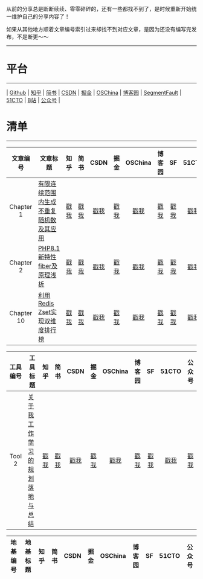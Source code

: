 从前的分享总是断断续续、零零碎碎的，还有一些都找不到了，是时候重新开始统一维护自己的分享内容了！

如果从其他地方顺着文章编号索引过来却找不到对应文章，是因为还没有编写完发布，不是断更～～

---

# 平台

--- 

| [Github](https://github.com/huguoqiang0520/mass/blob/main/README.md)
| [知乎](https://www.zhihu.com/people/zhendegou)
| [简书](https://www.jianshu.com/u/92cc540f3ecc)
| [CSDN](https://blog.csdn.net/u011757697?type=blog)
| [掘金](https://juejin.cn/user/3570845384187528)
| [OSChina](https://my.oschina.net/u/5780511)
| [博客园](https://home.cnblogs.com/u/zhendegou/)
| [SegmentFault](https://segmentfault.com/u/49u7s8yz)
| [51CTO](https://blog.51cto.com/u_14681672)
| [B站](https://space.bilibili.com/3493089656179223/article)
| [公众号](https://github.com/huguoqiang0520/mass/blob/main/qrcode_for_wechat.jpg)
|

# 清单

---

|    文章编号    | 文章标题                                |   知乎   |   简书   |  CSDN  |   掘金   | OSChina |  博客园   |   SF   |  51CTO   |  公众号   |
|:----------:|-------------------------------------|:------:|:------:|:------:|:------:|:-------:|:------:|:------:|:------:|:------:|
| Chapter 1  | [有限连续范围内生成不重复随机数及其应用](chapter1)     | [戳我](https://zhuanlan.zhihu.com/p/589715251) | [戳我](https://www.jianshu.com/p/ce1c40768c8f) | [戳我](https://blog.csdn.net/u011757697/article/details/128208028) | [戳我](https://juejin.cn/post/7173980823870423047) | [戳我](https://my.oschina.net/u/5780511/blog/5605391)  | [戳我](https://www.cnblogs.com/zhendegou/articles/16959065.html) | [戳我](https://segmentfault.com/a/1190000042998917) | [戳我](https://blog.51cto.com/u_14681672/5916705) | [戳我](https://mp.weixin.qq.com/s/Od1UUIiICnS4sOpgjs5OSQ) |
| Chapter 2  | [PHP8.1 新特性fiber及原理浅析](chapter2)    | [戳我](https://zhuanlan.zhihu.com/p/590603185) | [戳我](https://www.jianshu.com/p/0a952ab99fc4) | [戳我](https://blog.csdn.net/u011757697/article/details/128256823) | [戳我](https://juejin.cn/post/7175082657460518971) | [戳我](https://my.oschina.net/u/5780511/blog/5606905)  | [戳我](https://www.cnblogs.com/zhendegou/articles/16969653.html) | [戳我](https://segmentfault.com/a/1190000043031803) | [戳我](https://blog.51cto.com/u_14681672/5926370) | [戳我](https://mp.weixin.qq.com/s/snotRdSF7p6H-_xlHdOCsA) |
| Chapter 10 | [利用Redis Zset实现双维度排行榜](chapter10)           | [戳我](https://zhuanlan.zhihu.com/p/592153609) | [戳我](https://www.jianshu.com/p/bf2c77513c36) | [戳我](https://blog.csdn.net/u011757697/article/details/128336689) | [戳我](https://juejin.cn/post/7177392999951761466) | [戳我](https://my.oschina.net/u/5780511/blog/5609984)  | [戳我](https://www.cnblogs.com/zhendegou/articles/16986228.html) | [戳我](https://segmentfault.com/a/1190000043096387) | [戳我](https://blog.51cto.com/u_14681672/5946692) | [戳我](https://mp.weixin.qq.com/s/aO5TfWOeXuhM2GD_uSbyAA) |

|  工具编号  | 工具标题               |   知乎   |   简书   |  CSDN  |   掘金   | OSChina |  博客园   |   SF   |  51CTO   |  公众号   |
|:------:|--------------------|:------:|:------:|:------:|:------:|:-------:|:------:|:------:|:------:|:------:|
| Tool 2 | [关于我工作学习的规划落地与总结](tool2) | [戳我]() | [戳我]() | [戳我]() | [戳我]() | [戳我]()  | [戳我]() | [戳我]() | [戳我]() | [戳我]() |

|     地基编号      | 地基标题                               |   知乎   |   简书   |  CSDN  |   掘金   | OSChina |  博客园   |   SF   |  51CTO   |  公众号   |
|:-------------:|------------------------------------|:------:|:------:|:------:|:------:|:-------:|:------:|:------:|:------:|:------:|
